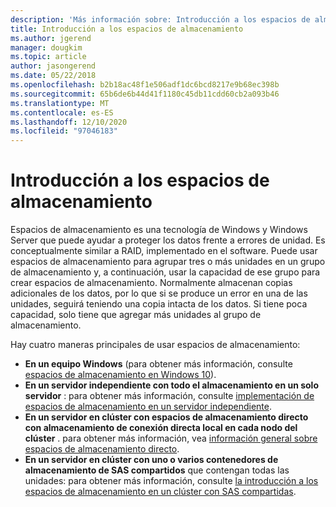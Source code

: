 ```yaml
---
description: 'Más información sobre: Introducción a los espacios de almacenamiento'
title: Introducción a los espacios de almacenamiento
ms.author: jgerend
manager: dougkim
ms.topic: article
author: jasongerend
ms.date: 05/22/2018
ms.openlocfilehash: b2b18ac48f1e506adf1dc6bcd8217e9b68ec398b
ms.sourcegitcommit: 65b6de6b44d41f1180c45db11cdd60cb2a093b46
ms.translationtype: MT
ms.contentlocale: es-ES
ms.lasthandoff: 12/10/2020
ms.locfileid: "97046183"
---
```

# <a name="storage-spaces-overview"></a>Introducción a los espacios de almacenamiento

Espacios de almacenamiento es una tecnología de Windows y Windows Server que puede ayudar a proteger los datos frente a errores de unidad. Es conceptualmente similar a RAID, implementado en el software. Puede usar espacios de almacenamiento para agrupar tres o más unidades en un grupo de almacenamiento y, a continuación, usar la capacidad de ese grupo para crear espacios de almacenamiento. Normalmente almacenan copias adicionales de los datos, por lo que si se produce un error en una de las unidades, seguirá teniendo una copia intacta de los datos. Si tiene poca capacidad, solo tiene que agregar más unidades al grupo de almacenamiento.

Hay cuatro maneras principales de usar espacios de almacenamiento:

- **En un equipo Windows** (para obtener más información, consulte [espacios de almacenamiento en Windows 10](https://windows.microsoft.com/windows-10/storage-spaces-windows-10)).
- **En un servidor independiente con todo el almacenamiento en un solo servidor** : para obtener más información, consulte [implementación de espacios de almacenamiento en un servidor independiente](deploy-standalone-storage-spaces.md).
- **En un servidor en clúster con espacios de almacenamiento directo con almacenamiento de conexión directa local en cada nodo del clúster** . para obtener más información, vea [información general sobre espacios de almacenamiento directo](storage-spaces-direct-overview.md).
- **En un servidor en clúster con uno o varios contenedores de almacenamiento de SAS compartidos** que contengan todas las unidades: para obtener más información, consulte [la introducción a los espacios de almacenamiento en un clúster con SAS compartidas](/previous-versions/windows/it-pro/windows-server-2012-r2-and-2012/hh831739(v%3dws.11)).
